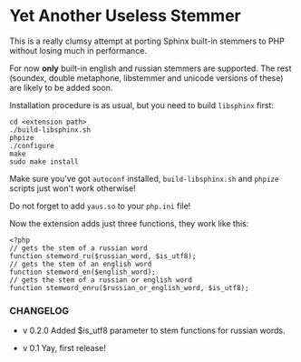 # Yet Another Useless Stemmer

This is a really clumsy attempt at porting Sphinx built-in stemmers to PHP without losing much in performance.

For now **only** built-in english and russian stemmers are supported.
The rest (soundex, double metaphone, libstemmer and unicode versions of these) are likely to be added soon.

Installation procedure is as usual, but you need to build `libsphinx` first:

    cd <extension path>
    ./build-libsphinx.sh
    phpize
    ./configure
    make
    sudo make install

Make sure you've got `autoconf` installed, `build-libsphinx.sh` and `phpize` scripts just won't work otherwise!

Do not forget to add `yaus.so` to your `php.ini` file!

Now the extension adds just three functions, they work like this:

    <?php
    // gets the stem of a russian word
    function stemword_ru($russian_word, $is_utf8);
    // gets the stem of an english word
    function stemword_en($english_word);
    // gets the stem of a russian or english word
    function stemword_enru($russian_or_english_word, $is_utf8);

### CHANGELOG

*	v 0.2.0
	Added $is_utf8 parameter to stem functions for russian words.

*	v 0.1
	Yay, first release!
